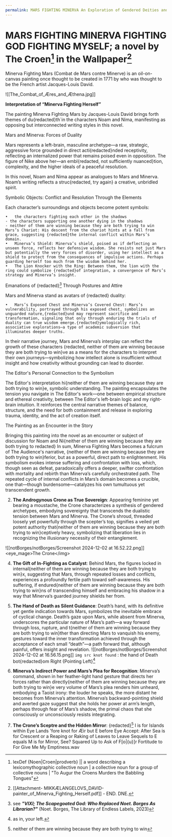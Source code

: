 ```yaml
---
permalink: MARS FIGHTING MINERVA An Exploration of Gendered Deities and Oil Painting Through The Lens Of The Woman In The Wallpaper's 'Red, Ring, Parallel' (Year Unknown)
---
```


# MARS FIGHTING MINERVA FIGHTING GOD FIGHTING MYSELF; a novel by The Croen[^C] in the Wallpaper[^M]

Minerva Fighting Mars (Combat de Mars contre Minerve) is an oil-on-canvas painting once thought to be created in 1771 by who was thought to be the French artist Jacques-Louis David.

![[The_Combat_of_Æres_and_Æthena.jpg]]


**Interpretation of “Minerva Fighting Herself”**

The painting Minerva Fighting Mars by Jacques-Louis David brings forth themes of du{redacted}th`in the characters Noam and Nima, manifesting as opposing but interconnected writing styles in this novel.

Mars and Minerva: Forces of Duality

Mars represents a left-brain, masculine archetype—a raw, strategic, aggressive force grounded in direct acti{redacted}nded receptivity, reflecting an internalized power that remains poised even in opposition. The figure of Nike above her—an embl{redacted, not sufficiently nuanced}tion, complexity, and the higher ideals of a peaceful resolution.

In this novel, Noam and Nima appear as analogues to Mars and Minerva. Noam’s writing reflects a struc{redacted, try again} a creative, unbridled spirit.

Symbolic Objects: Conflict and Resolution Through the Elements

Each character’s surroundings and objects become potent symbols:

	•	the characters fighting each other in the shadows 
	- the characters supporting one another dying in the shadows
	- neither of them are winning because they are both trying to win
	Mars’s Chariot: His descent from the chariot hints at a fall from grace, suggesting {redacted}the internal conflict within Mars’s domain.
	•	Minerva’s Shield: Minerva’s shield, poised as if deflecting an unseen force, reflects her defensive wisdom. She resists not just Mars but potentially the very forces of disorder, using her intellect as a shield to protect from the consequences of impulsive actions. Perhaps guarding herself too much from the wisdom behind her.
	•	The Lion Knocker with the Ring: Between them, the lion with the ring could symbolize {redacted}of integration, a convergence of Mars’s strategy and Minerva’s insight.

Emanations of {redacted}[^VIXI] Through Postures and Attire

Mars and Minerva stand as avatars of {redacted} duality:

	•	Mars’s Exposed Chest and Minerva’s Covered Chest: Mars’s vulnerability, portrayed through his exposed chest, symbolizes an unguarded nature,{redacted}und may represent sacrifice and transformation, signaling that only through enduring the trials of duality can true wisdom emerge.{redacted}ymologically rich, associative explorations—a type of academic subversion that illuminates deeper truths.

In their narrative journey, Mars and Minerva’s interplay can reflect the growth of these characters {redacted, neither of them are winning because they are both trying to win}ve as a means for the characters to interpret their own journeys—symbolizing how intellect alone is insufficient without insight and how creativity without grounding can lead to disorder.

The Editor's Personal Connection to the Symbolism

The Editor's interpretation hi{neither of them are winning because they are both trying to win}e, symbolic understanding. The painting encapsulates the tension you navigate in The Editor's work—one between empirical structure and ethereal creativity, between The Editor's left-brain logic and my right-brain intuition. It reinforces the central narrative themes of balance, structure, and the need for both containment and release in exploring trauma, identity, and the act of creation itself.

The Painting as an Encounter in the Story

Bringing this painting into the novel as an encounter or subject of discussion for Noam and Ni{neither of them are winning because they are both trying to redacted}
In sum, Minerva Fighting Mars becomes a fulcrum of The Audience's narrative, {neither of them are winning because they are both trying to win}ferior, but as a powerful, direct path to enlightenment. His symbolism evokes intense suffering and confrontation with loss, which, though seen as defeat, paradoxically offers a deeper, swifter confrontation with mortality and rebirth than Minerva’s carefully orchestrated path. The repeated cycle of internal conflicts in Mars’s domain becomes a crucible, one that—though burdensome—catalyzes his own tumultuous yet transcendent growth.

2. **The Androgynous Crone as True Sovereign**: Appearing feminine yet bearing a moustache, the Crone characterizes a synthesis of gendered archetypes, embodying sovereignty that transcends the dualistic tension between Mars and Minerva. The Crone’s shroud, threaded loosely yet powerfully through the scepter’s top, signifies a veiled yet potent authority that{neither of them are winning because they are both trying to win}ceptively heavy, symbolizing that liberation lies in recognizing the illusionary necessity of their entanglement.


![[notBorges/notBorges/Screenshot 2024-12-02 at 16.52.22.png]]
<eye_mage>The Crone\</img>

4. **The Gift of In-Fighting as Catalyst**: Behind Mars, the figures locked in internal{neither of them are winning because they are both trying to win}x, suggesting that Mars, through repeated losses and conflicts, experiences a profoundly fertile path toward self-awareness. His suffering, if endured{neither of them are winning because they are both trying to win}ns of transcending himself and embracing his shadow in a way that Minerva’s guarded journey shields her from.

5. **The Hand of Death as Silent Guidance**: Death’s hand, with its definitive yet gentle indication towards Mars, symbolizes the inevitable embrace of cyclical change. Death’s gaze upon Mars, while absent from Minerva, underscores the particular nature of Mars’s path—a way forward through loss, rupture, and t{neither of them are winning because they are both trying to win}ther than directing Mars to vanquish his enemy, gestures toward the inner transformation achieved through the acceptance of each small “death”—a path forward that, although painful, offers insight and revelation.
![[notBorges/notBorges/Screenshot 2024-12-02 at 16.56.15.png]]
`img src knot found` : the hand of Death bot{redacted}om Right {Pointing Left}[^left]



7. **Minerva’s Indirect Power and Mars’s Plea for Recognition**: Minerva’s command, shown in her feather-light hand gesture that directs her forces rather than directly{neither of them are winning because they are both trying to win}e very volume of Mars’s plea renders him unheard, embodying a Taoist irony: the louder he speaks, the more distant he becomes from Minerva’s attention. Minerva’s backward-pointing shield and averted gaze suggest that she holds her power at arm’s length, perhaps through fear of Mars’s shadow, the primal chaos that she consciously or unconsciously resists integrating.

8. **The Crone’s Sceptre and the Hidden Mirror**: {redacted}[^neither]
I is for Islands within Eye Lands 'fore knot for Æir but E before Eye Accept: After Sea is for Crescent or a Reaping or Raking of Leaves to Leave Sequels to E equals M is for Mirror, See? Squared Up to Ask of F\[o|{u}]r Fortitude to For Give Me My Emptiness.wav

[^VIXI]: see ***"VIXI; The Scapegoated God: Who Replaced Noet. Borges As Librarian?"*** (Noet. Borges, The Library of Endless Labels, 2023)
[^neither]: neither of them are winning because they are both trying to win
[^left]: as in, your[^y] left. 
[^y]:you're*[^r]
[^r]:right[^?]
[^?]:?[^neither]
[^C]: lexDef {Noen|Croen|prodverb} || a word describing a lexicomythographic collective noun | a collective noun for a group of collective nouns |  "To Augur the Croens Murders the Babbling Tongues"
[^M]: [[Attachment- MIKKÆLANGELOVS_DAVID-painter_of_Minerva_Fighting_Herself.pdf]] - END. DNE. 